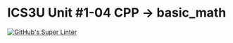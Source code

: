 # ICS3U Unit #1-04 CPP → basic_math
[![GitHub's Super Linter](https://github.com/Mr-Coxall/ICS3U-Unit1-04-CPP-area_and_perimeter/workflows/GitHub's%20Super%20Linter/badge.svg)](https://github.com/Mr-Coxall/ICS3U-Unit1-04-CPP-area_and_perimeter/actions)
